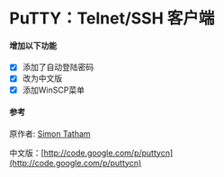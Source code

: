 # PuTTY：Telnet/SSH 客户端

#### 增加以下功能
- [x] 添加了自动登陆密码
- [x] 改为中文版
- [x] 添加WinSCP菜单

#### 参考
原作者: [Simon Tatham](https://www.chiark.greenend.org.uk/~sgtatham/putty/) 

中文版：[http://code.google.com/p/puttycn](http://code.google.com/p/puttycn)